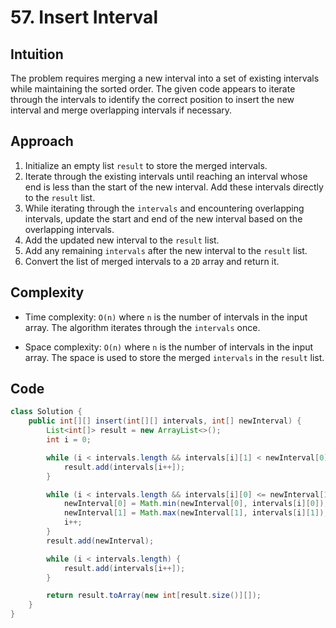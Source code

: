 # 57. Insert Interval

## Intuition

The problem requires merging a new interval into a set of existing intervals while maintaining the sorted order. The given code appears to iterate through the intervals to identify the correct position to insert the new interval and merge overlapping intervals if necessary.

## Approach

1. Initialize an empty list `result` to store the merged intervals.
2. Iterate through the existing intervals until reaching an interval whose end is less than the start of the new interval. Add these intervals directly to the `result` list.
3. While iterating through the `intervals` and encountering overlapping intervals, update the start and end of the new interval based on the overlapping intervals.
4. Add the updated new interval to the `result` list.
5. Add any remaining `intervals` after the new interval to the `result` list.
6. Convert the list of merged intervals to a `2D` array and return it.

## Complexity

- Time complexity: `O(n)` where `n` is the number of intervals in the input array. The algorithm iterates through the `intervals` once.

- Space complexity: `O(n)` where `n` is the number of intervals in the input array. The space is used to store the merged `intervals` in the `result` list.

## Code

```java
class Solution {
    public int[][] insert(int[][] intervals, int[] newInterval) {
        List<int[]> result = new ArrayList<>();
        int i = 0;

        while (i < intervals.length && intervals[i][1] < newInterval[0]) {
            result.add(intervals[i++]);
        }

        while (i < intervals.length && intervals[i][0] <= newInterval[1]) {
            newInterval[0] = Math.min(newInterval[0], intervals[i][0]);
            newInterval[1] = Math.max(newInterval[1], intervals[i][1]);
            i++;
        }
        result.add(newInterval);

        while (i < intervals.length) {
            result.add(intervals[i++]);
        }

        return result.toArray(new int[result.size()][]);
    }
}
```
